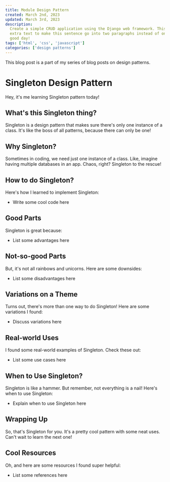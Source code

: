 ```yaml
---
title: Module Design Pattern
created: March 2nd, 2023
updated: March 3rd, 2023
description:
  Create a simple CRUD application using the Django web framework. This is just
  extra text to make this sentence go into two paragraphs instead of one. Have a
  good day!
tags: ['html', 'css', 'javascript']
categories: ['design patterns']
---
```


This blog post is a part of my series of blog posts on design patterns.

# Singleton Design Pattern

Hey, it's me learning Singleton pattern today!

## What's this Singleton thing?

Singleton is a design pattern that makes sure there's only one instance of a
class. It's like the boss of all patterns, because there can only be one!

## Why Singleton?

Sometimes in coding, we need just one instance of a class. Like, imagine having
multiple databases in an app. Chaos, right? Singleton to the rescue!

## How to do Singleton?

Here's how I learned to implement Singleton:

- Write some cool code here

## Good Parts

Singleton is great because:

- List some advantages here

## Not-so-good Parts

But, it's not all rainbows and unicorns. Here are some downsides:

- List some disadvantages here

## Variations on a Theme

Turns out, there's more than one way to do Singleton! Here are some variations I
found:

- Discuss variations here

## Real-world Uses

I found some real-world examples of Singleton. Check these out:

- List some use cases here

## When to Use Singleton?

Singleton is like a hammer. But remember, not everything is a nail! Here's when
to use Singleton:

- Explain when to use Singleton here

## Wrapping Up

So, that's Singleton for you. It's a pretty cool pattern with some neat uses.
Can't wait to learn the next one!

## Cool Resources

Oh, and here are some resources I found super helpful:

- List some references here
